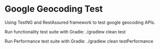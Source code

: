 # Google Geocoding Test

Using TestNG and RestAssured framework to test google geocoding APIs.

Run functionality test suite with Gradle:
./gradlew clean test

Run Performance test suite with Gradle:
./gradlew clean testPerformance